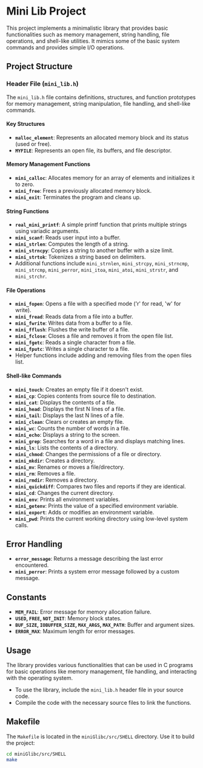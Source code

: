 # Mini Lib Project

This project implements a minimalistic library that provides basic functionalities such as memory management, string handling, file operations, and shell-like utilities. It mimics some of the basic system commands and provides simple I/O operations.

## Project Structure

### Header File (`mini_lib.h`)

The `mini_lib.h` file contains definitions, structures, and function prototypes for memory management, string manipulation, file handling, and shell-like commands.

#### Key Structures

- **`malloc_element`**: Represents an allocated memory block and its status (used or free).
- **`MYFILE`**: Represents an open file, its buffers, and file descriptor.

#### Memory Management Functions

- **`mini_calloc`**: Allocates memory for an array of elements and initializes it to zero.
- **`mini_free`**: Frees a previously allocated memory block.
- **`mini_exit`**: Terminates the program and cleans up.

#### String Functions

- **`real_mini_printf`**: A simple printf function that prints multiple strings using variadic arguments.
- **`mini_scanf`**: Reads user input into a buffer.
- **`mini_strlen`**: Computes the length of a string.
- **`mini_strncpy`**: Copies a string to another buffer with a size limit.
- **`mini_strtok`**: Tokenizes a string based on delimiters.
- Additional functions include `mini_strnlen`, `mini_strcpy`, `mini_strncmp`, `mini_strcmp`, `mini_perror`, `mini_itoa`, `mini_atoi`, `mini_strstr`, and `mini_strchr`.

#### File Operations

- **`mini_fopen`**: Opens a file with a specified mode ('r' for read, 'w' for write).
- **`mini_fread`**: Reads data from a file into a buffer.
- **`mini_fwrite`**: Writes data from a buffer to a file.
- **`mini_fflush`**: Flushes the write buffer of a file.
- **`mini_fclose`**: Closes a file and removes it from the open file list.
- **`mini_fgetc`**: Reads a single character from a file.
- **`mini_fputc`**: Writes a single character to a file.
- Helper functions include adding and removing files from the open files list.

#### Shell-like Commands

- **`mini_touch`**: Creates an empty file if it doesn't exist.
- **`mini_cp`**: Copies contents from source file to destination.
- **`mini_cat`**: Displays the contents of a file.
- **`mini_head`**: Displays the first N lines of a file.
- **`mini_tail`**: Displays the last N lines of a file.
- **`mini_clean`**: Clears or creates an empty file.
- **`mini_wc`**: Counts the number of words in a file.
- **`mini_echo`**: Displays a string to the screen.
- **`mini_grep`**: Searches for a word in a file and displays matching lines.
- **`mini_ls`**: Lists the contents of a directory.
- **`mini_chmod`**: Changes the permissions of a file or directory.
- **`mini_mkdir`**: Creates a directory.
- **`mini_mv`**: Renames or moves a file/directory.
- **`mini_rm`**: Removes a file.
- **`mini_rmdir`**: Removes a directory.
- **`mini_quickdiff`**: Compares two files and reports if they are identical.
- **`mini_cd`**: Changes the current directory.
- **`mini_env`**: Prints all environment variables.
- **`mini_getenv`**: Prints the value of a specified environment variable.
- **`mini_export`**: Adds or modifies an environment variable.
- **`mini_pwd`**: Prints the current working directory using low-level system calls.

## Error Handling

- **`error_message`**: Returns a message describing the last error encountered.
- **`mini_perror`**: Prints a system error message followed by a custom message.

## Constants

- **`MEM_FAIL`**: Error message for memory allocation failure.
- **`USED`, `FREE`, `NOT_INIT`**: Memory block states.
- **`BUF_SIZE`, `IOBUFFER_SIZE`, `MAX_ARGS`, `MAX_PATH`**: Buffer and argument sizes.
- **`ERROR_MAX`**: Maximum length for error messages.

## Usage

The library provides various functionalities that can be used in C programs for basic operations like memory management, file handling, and interacting with the operating system.

- To use the library, include the `mini_lib.h` header file in your source code.
- Compile the code with the necessary source files to link the functions.

## Makefile

The `Makefile` is located in the `miniGlibc/src/SHELL` directory. Use it to build the project:
```bash
cd miniGlibc/src/SHELL
make
```